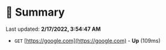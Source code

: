 # 📖 Summary
Last updated: **2/17/2022, 3:54:47 AM**

- `GET` [https://google.com](https://google.com) - **Up** (109ms)

